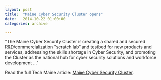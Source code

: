 ```yaml
---
layout: post
title:  "Maine Cyber Security Cluster opens"
date:   2014-10-22 01:00:00
categories: archive

---
```


<p class="italic">"The Maine Cyber Security Cluster is creating a shared and secured R&amp;D/commercialization "scratch lab" and testbed for new products and services, addressing the skills shortage in Cyber Security, and promoting the Cluster as the national hub for cyber security solutions and workforce development ..."</p>

<p>Read the full Tech Maine article: <a href="http://www.techmaine.com/groups/maine-cyber-security-cluster">Maine Cyber Security Cluster</a>.</p>
